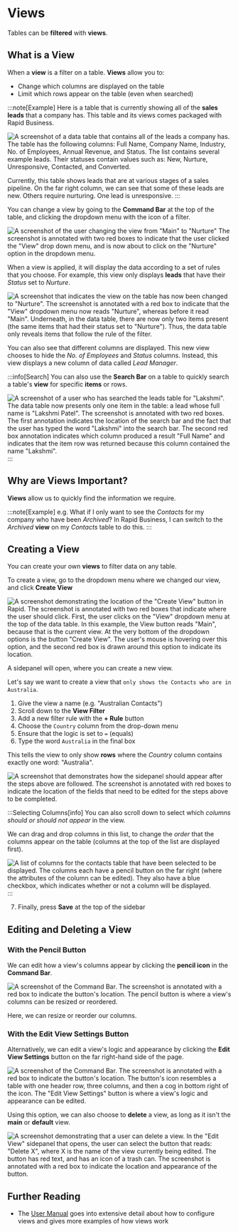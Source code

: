 # Views

Tables can be **filtered** with **views**.

## What is a View

When a **view** is a filter on a table. **Views** allow you to:
- Change which columns are displayed on the table
- Limit which rows appear on the table (even when searched)

:::note[Example]
Here is a table that is currently showing all of the **sales leads** that a company has. This table and its views comes packaged with Rapid Business.

![A screenshot of a data table that contains all of the leads a company has. The table has the following columns: Full Name, Company Name, Industry, No. of Employees, Annual Revenue, and Status. The list contains several example leads. Their statuses contain values such as: New, Nurture, Unresponsive, Contacted, and Converted.](<all leads.png>)

Currently, this table shows leads that are at various stages of a sales pipeline. On the far right column, we can see that some of these leads are new. Others require nurturing. One lead is unresponsive.
:::

You can change a view by going to the **Command Bar** at the top of the table, and clicking the dropdown menu with the icon of a filter.

![A screenshot of the user changing the view from "Main" to "Nurture" The screenshot is annotated with two red boxes to indicate that the user clicked the "View" drop down menu, and is now about to click on the "Nurture" option in the dropdown menu.](<lead view select.png>)

When a view is applied, it will display the data according to a set of rules that you choose. For example, this view only displays **leads** that have their *Status* set to *Nurture*.

![A screenshot that indicates the view on the table has now been changed to "Nurture". The screenshot is annotated with a red box to indicate that the "View" dropdown menu now reads "Nurture", whereas before it read "Main". Underneath, in the data table, there are now only two items present (the same items that had their status set to "Nurture"). Thus, the data table only reveals items that follow the rule of the filter.](<leads nurture.png>)

You can also see that different columns are displayed. This new view chooses to hide the *No. of Employees* and *Status* columns. Instead, this view displays a new column of data called *Lead Manager*.

:::info[Search]
You can also use the **Search Bar** on a table to quickly search a table's **view** for specific **items** or rows.

![A screenshot of a user who has searched the leads table for "Lakshmi". The data table now presents only one item in the table: a lead whose full name is "Lakshmi Patel". The screenshot is annotated with two red boxes. The first annotation indicates the location of the search bar and the fact that the user has typed the word "Lakshmi" into the search bar. The second red box annotation indicates which column produced a result "Full Name" and indicates that the item row was returned because this column contained the name "Lakshmi".](search.png)
:::

## Why are Views Important?

**Views** allow us to quickly find the information we require.

:::note[Example]
e.g. What if I only want to see the *Contacts* for my company who have been *Archived*? In Rapid Business, I can switch to the *Archived* **view** on my *Contacts* table to do this.
:::

## Creating a View

You can create your own **views** to filter data on any table.

To create a view, go to the dropdown menu where we changed our view, and click **Create View**

![A screenshot demonstrating the location of the "Create View" button in Rapid. The screenshot is annotated with two red boxes that indicate where the user should click. First, the user clicks on the "View" dropdown menu at the top of the data table. In this example, the View button reads "Main", because that is the current view. At the very bottom of the dropdown options is the button "Create View". The user's mouse is hovering over this option, and the second red box is drawn around this option to indicate its location.](<create view.png>)

A sidepanel will open, where you can create a new view.

Let's say we want to create a view that ``only shows the Contacts who are in Australia``.

1. Give the view a name (e.g. "Australian Contacts")
2. Scroll down to the **View Filter**
3. Add a new filter rule with the **+ Rule** button
4. Choose the `Country` column from the drop-down menu
5. Ensure that the logic is set to `=` (equals)
6. Type the word `Australia` in the final box

This tells the view to only show **rows** where the *Country* column contains exactly one word: "Australia".

![A screenshot that demonstrates how the sidepanel should appear after the steps above are followed. The screenshot is annotated with red boxes to indicate the location of the fields that need to be edited for the steps above to be completed.](<new view.png>)

:::Selecting Columns[info]
You can also scroll down to select which *columns should or should not appear* in the view.

We can drag and drop columns in this list, to change the *order* that the columns appear on the table (columns at the top of the list are displayed first).

![A list of columns for the contacts table that have been selected to be displayed. The columns each have a pencil button on the far right (where the attributes of the column can be edited). They also have a blue checkbox, which indicates whether or not a column will be displayed.](<columns order.png>)
:::

7. Finally, press **Save** at the top of the sidebar

## Editing and Deleting a View

### With the Pencil Button

We can edit how a view's columns appear by clicking the **pencil icon** in the **Command Bar**.

![A screenshot of the Command Bar. The screenshot is annotated with a red box to indicate the button's location. The pencil button is where a view's columns can be resized or reordered.](<edit view.png>)

Here, we can resize or reorder our columns.

### With the Edit View Settings Button

Alternatively, we can edit a view's logic and appearance by clicking the **Edit View Settings** button on the far right-hand side of the page.

![A screenshot of the Command Bar. The screenshot is annotated with a red box to indicate the button's location. The button's icon resembles a table with one header row, three columns, and then a cog in bottom right of the icon. The "Edit View Settings" button is where a view's logic and appearance can be edited.](<edit view setting.png>)

Using this option, we can also choose to **delete** a view, as long as it isn't the **main** or **default** view.

![A screenshot demonstrating that a user can delete a view. In the "Edit View" sidepanel that opens, the user can select the button that reads: "Delete X", where X is the name of the view currently being edited. The button has red text, and has an icon of a trash can. The screenshot is annotated with a red box to indicate the location and appearance of the button.](<delete view.png>)

## Further Reading

- The [User Manual](</docs/Rapid/User%20Manual/Explorer/Views/Views-Overview>) goes into extensive detail about how to configure views and gives more examples of how views work